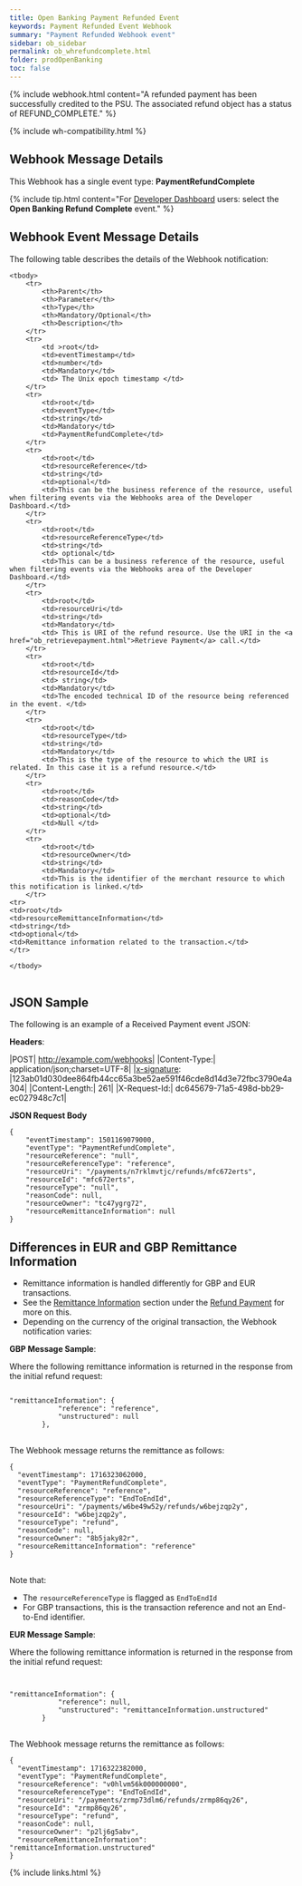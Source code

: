 ```yaml
---
title: Open Banking Payment Refunded Event
keywords: Payment Refunded Event Webhook
summary: "Payment Refunded Webhook event"
sidebar: ob_sidebar
permalink: ob_whrefundcomplete.html
folder: prodOpenBanking
toc: false
---
```


{% include webhook.html content="A refunded payment has been successfully credited to the PSU. The associated refund object has a status of REFUND_COMPLETE." %}

{% include wh-compatibility.html %}

## Webhook Message Details

This Webhook has a single event type: <b>PaymentRefundComplete</b>

{% include tip.html content="For [Developer Dashboard](wh_config_ui.html#setting-up-a-webhook) users: select the **Open Banking Refund Complete** event." %}


## Webhook Event Message Details

<p>
	The following table describes the details of the Webhook notification:</p>
<table cellspacing="0">

	<tbody>
		<tr>
			<th>Parent</th>
			<th>Parameter</th>
			<th>Type</th>
			<th>Mandatory/Optional</th>
			<th>Description</th>
		</tr>
		<tr>
			<td >root</td>
			<td>eventTimestamp</td>
			<td>number</td>
			<td>Mandatory</td>
			<td> The Unix epoch timestamp </td>
		</tr>
		<tr>
			<td>root</td>
			<td>eventType</td>
			<td>string</td>
			<td>Mandatory</td>
			<td>PaymentRefundComplete</td>
		</tr>		
		<tr>
			<td>root</td>
			<td>resourceReference</td>
			<td>string</td>
			<td>optional</td>
			<td>This can be the business reference of the resource, useful when filtering events via the Webhooks area of the Developer Dashboard.</td>
		</tr>
		<tr>
			<td>root</td>
			<td>resourceReferenceType</td>
			<td>string</td>
			<td> optional</td>
			<td>This can be a business reference of the resource, useful when filtering events via the Webhooks area of the Developer Dashboard.</td>
		</tr>
		<tr>
			<td>root</td>
			<td>resourceUri</td>
			<td>string</td>
			<td>Mandatory</td>
			<td> This is URI of the refund resource. Use the URI in the <a href="ob_retrievepayment.html">Retrieve Payment</a> call.</td>
		</tr>
		<tr>
			<td>root</td>
			<td>resourceId</td>
			<td> string</td>
			<td>Mandatory</td>
			<td>The encoded technical ID of the resource being referenced in the event. </td>
		</tr>
		<tr>
			<td>root</td>
			<td>resourceType</td>
			<td>string</td>
			<td>Mandatory</td>
			<td>This is the type of the resource to which the URI is related. In this case it is a refund resource.</td>
		</tr>
        <tr>
			<td>root</td>
			<td>reasonCode</td>
			<td>string</td>
			<td>optional</td>
			<td>Null </td>
		</tr>
        <tr>
			<td>root</td>
			<td>resourceOwner</td>
			<td>string</td>
			<td>Mandatory</td>
			<td>This is the identifier of the merchant resource to which this notification is linked.</td>
		</tr>
    <tr>
    <td>root</td>
    <td>resourceRemittanceInformation</td>
    <td>string</td>
    <td>optional</td>
    <td>Remittance information related to the transaction.</td>
    </tr>    

	</tbody>
</table>

## JSON Sample

The following is an example of a Received Payment event JSON:

<b>Headers</b>:


|POST| http://example.com/webhooks|
|Content-Type:| application/json;charset=UTF-8|
|[x-signature](wh_receivingep.html#x-signature): |123ab01d030dee864fb44cc65a3be52ae591f46cde8d14d3e72fbc3790e4a304|
|Content-Length:| 261|
|X-Request-Id:| dc645679-71a5-498d-bb29-ec027948c7c1|

<b>JSON Request Body</b>
<pre>
<code class="json">{
    "eventTimestamp": 1501169079000,
    "eventType": "PaymentRefundComplete",   
    "resourceReference": "null",
    "resourceReferenceType": "reference",    
    "resourceUri": "/payments/n7rklmvtjc/refunds/mfc672erts",
    "resourceId": "mfc672erts",
    "resourceType": "null",
    "reasonCode": null,
    "resourceOwner": "tc47ygrg72",
    "resourceRemittanceInformation": null     
}</code>
</pre>

## Differences in EUR and GBP Remittance Information

* Remittance information is handled differently for GBP and EUR transactions.
* See the [Remittance Information](ob_refundpayment.html#remittance-information) section under the [Refund Payment](ob_refundpayment.html) for more on this.
* Depending on the currency of the original transaction, the Webhook notification varies:

**GBP Message Sample**:

Where the following remittance information is returned in the response from the initial refund request:

<pre>
<code class="json">
"remittanceInformation": {
            "reference": "reference",
            "unstructured": null
        },
</code>
</pre>

The Webhook message returns the remittance as follows:

<pre>
<code class="json">{
  "eventTimestamp": 1716323062000,
  "eventType": "PaymentRefundComplete",
  "resourceReference": "reference",
  "resourceReferenceType": "EndToEndId",
  "resourceUri": "/payments/w6be49w52y/refunds/w6bejzqp2y",
  "resourceId": "w6bejzqp2y",
  "resourceType": "refund",
  "reasonCode": null,
  "resourceOwner": "8b5jaky82r",
  "resourceRemittanceInformation": "reference"
}
</code>
</pre>

Note that:
* The `resourceReferenceType` is flagged as `EndToEndId`
* For GBP transactions, this is the transaction reference and not an End-to-End identifier.

**EUR Message Sample**:

Where the following remittance information is returned in the response from the initial refund request:

<pre>
<code class="json">

"remittanceInformation": {
            "reference": null,
            "unstructured": "remittanceInformation.unstructured"
        }
</code>
</pre>

The Webhook message returns the remittance as follows:

<pre>
<code class="json">{
  "eventTimestamp": 1716322382000,
  "eventType": "PaymentRefundComplete",
  "resourceReference": "v0hlvm56k000000000",
  "resourceReferenceType": "EndToEndId",
  "resourceUri": "/payments/zrmp73dlm6/refunds/zrmp86qy26",
  "resourceId": "zrmp86qy26",
  "resourceType": "refund",
  "reasonCode": null,
  "resourceOwner": "p2lj6g5abv",
  "resourceRemittanceInformation": "remittanceInformation.unstructured"
}</code>
</pre>

{% include links.html %}
